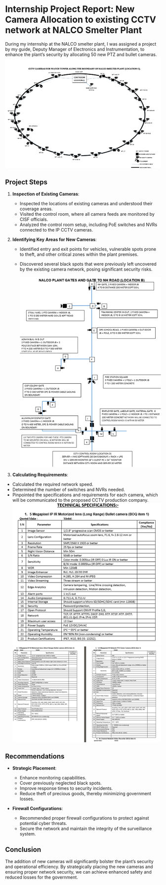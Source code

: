 # Internship Project Report: New Camera Allocation to existing CCTV network at NALCO Smelter Plant

During my internship at the NALCO smelter plant, I was assigned a project by my guide, Deputy Manager of Electronics and Instrumentation, to enhance the plant’s security by allocating 50 new PTZ and bullet cameras. 
![Boundry cameras](https://github.com/Atrayeej/Internship-Project-New-camera-allocation-at-NALCO/blob/main/Smelter%20plant%20boundry.png?raw=true)


## Project Steps

1. **Inspection of Existing Cameras**: 
   - Inspected the locations of existing cameras and understood their coverage areas.
   - Visited the control room, where all camera feeds are monitored by CISF officials.
   - Analyzed the control room setup, including PoE switches and NVRs connected to the IP CCTV cameras.

2. **Identifying Key Areas for New Cameras**: 
   - Identified entry and exit points for vehicles, vulnerable spots prone to theft, and other critical zones within the plant premises.
   - Discovered several black spots that were previously left uncovered by the existing camera network, posing significant security risks.

     ![Existing locations](https://github.com/Atrayeej/Internship-Project-New-camera-allocation-at-NALCO/blob/main/location%20map.png?raw=true)


3.   **Calculating Requirements**: 
   - Calculated the required network speed.
   - Determined the number of switches and NVRs needed.
   - Pinpointed the specifications and requirements for each camera, which will be communicated to the proposed CCTV production company.
 ![Specifications](https://github.com/Atrayeej/Internship-Project-New-camera-allocation-at-NALCO/blob/main/Technical%20specification1.png?raw=true)
![Specifications](https://github.com/Atrayeej/Internship-Project-New-camera-allocation-at-NALCO/blob/main/specification%202%20and%203.png?raw=true)
     

## Recommendations

- **Strategic Placement**: 
  - Enhance monitoring capabilities.
  - Cover previously neglected black spots.
  - Improve response times to security incidents.
  - Reduce theft of precious goods, thereby minimizing government losses.

- **Firewall Configurations**: 
  - Recommended proper firewall configurations to protect against potential cyber threats.
  - Secure the network and maintain the integrity of the surveillance system.
    

## Conclusion

The addition of new cameras will significantly bolster the plant’s security and operational efficiency. By strategically placing the new cameras and ensuring proper network security, we can achieve enhanced safety and reduced losses for the government.

